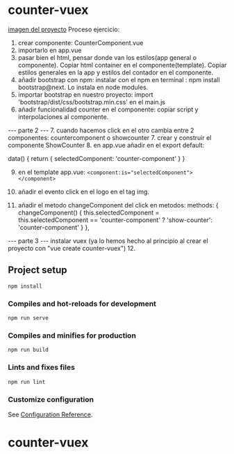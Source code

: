 # counter-vuex

[imagen del proyecto](https://github.com/aguzsol/counter-vuex/blob/main/Captura%20de%20pantalla%202021-02-11%20a%20las%2012.25.04.png)
Proceso ejercicio:

1. crear componente: CounterComponent.vue
2. importarlo en app.vue
3. pasar bien el html, pensar donde van los estilos(app general o componente). Copiar html container en el componente(template). Copiar estilos generales en la app y estilos del contador en el componente.
4. añadir bootstrap con npm: instalar con el npm en terminal : npm install bootstrap@next. Lo instala en node modules.
5. importar bootstrap en nuestro proyecto: import 'bootstrap/dist/css/bootstrap.min.css' en el main.js
6. añadir funcionalidad counter en el componente: copiar script y interpolaciones al componente.

--- parte 2 ---
7. cuando hacemos click en el otro cambia entre 2 componentes: countercomponent o showcounter
7. crear y construir el componente ShowCounter
8. en app.vue añadir en el export default:
    
   data() {
        return {
        selectedComponent: 'counter-component'
        }
    }

9. en el template app.vue:    `<component:is="selectedComponent"></component>`

10. añadir el evento click en el logo en el tag img. 
11. añadir el metodo changeComponent del click en metodos:
    methods: {
        changeComponent() {
        this.selectedComponent = this.selectedComponent == 'counter-component' ? 'show-counter': 'counter-component'
        }
    },

--- parte 3 --- 
instalar vuex (ya lo hemos hecho al principio al crear el proyecto con "vue create counter-vuex")
12. 


## Project setup
```
npm install
```

### Compiles and hot-reloads for development
```
npm run serve
```

### Compiles and minifies for production
```
npm run build
```

### Lints and fixes files
```
npm run lint
```

### Customize configuration
See [Configuration Reference](https://cli.vuejs.org/config/).
# counter-vuex
